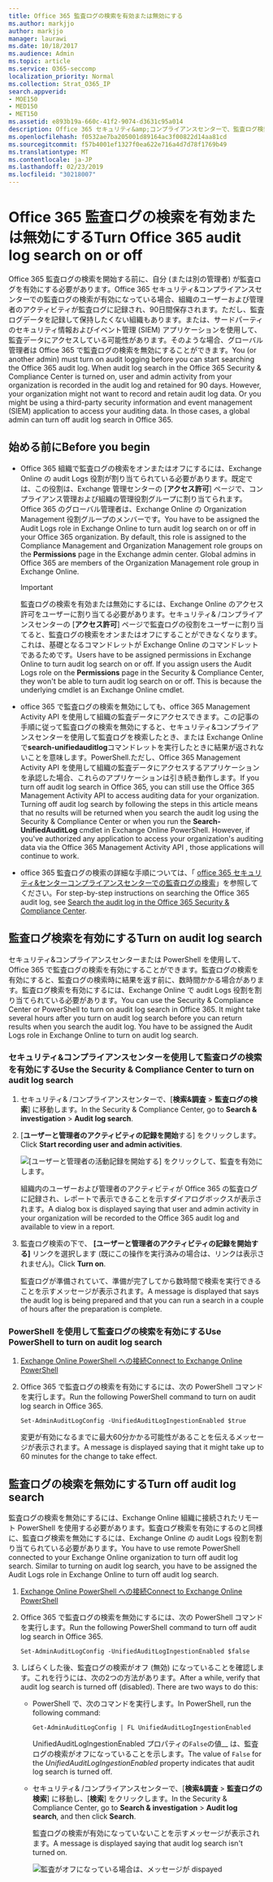```yaml
---
title: Office 365 監査ログの検索を有効または無効にする
ms.author: markjjo
author: markjjo
manager: laurawi
ms.date: 10/18/2017
ms.audience: Admin
ms.topic: article
ms.service: O365-seccomp
localization_priority: Normal
ms.collection: Strat_O365_IP
search.appverid:
- MOE150
- MED150
- MET150
ms.assetid: e893b19a-660c-41f2-9074-d3631c95a014
description: Office 365 セキュリティ&amp;コンプライアンスセンターで、監査ログ検索機能を有効にすることができます。変更した場合は、いつでもオフにすることができます。監査ログ検索がオフになっている場合、管理者は、組織内のユーザーおよび管理者のアクティビティに対して Office 365 監査ログを検索することはできません。
ms.openlocfilehash: f0532ae7ba205001d89164ac3f00822d14aa81cd
ms.sourcegitcommit: f57b4001ef1327f0ea622e716a4d7d78f1769b49
ms.translationtype: MT
ms.contentlocale: ja-JP
ms.lasthandoff: 02/23/2019
ms.locfileid: "30218007"
---
```

# <a name="turn-office-365-audit-log-search-on-or-off"></a><span data-ttu-id="4eb3f-105">Office 365 監査ログの検索を有効または無効にする</span><span class="sxs-lookup"><span data-stu-id="4eb3f-105">Turn Office 365 audit log search on or off</span></span>

<span data-ttu-id="4eb3f-p102">Office 365 監査ログの検索を開始する前に、自分 (または別の管理者) が監査ログを有効にする必要があります。Office 365 セキュリティ&amp;コンプライアンスセンターでの監査ログの検索が有効になっている場合、組織のユーザーおよび管理者のアクティビティが監査ログに記録され、90日間保存されます。ただし、監査ログデータを記録して保持したくない組織もあります。または、サードパーティのセキュリティ情報およびイベント管理 (SIEM) アプリケーションを使用して、監査データにアクセスしている可能性があります。そのような場合、グローバル管理者は Office 365 で監査ログの検索を無効にすることができます。</span><span class="sxs-lookup"><span data-stu-id="4eb3f-p102">You (or another admin) must turn on audit logging before you can start searching the Office 365 audit log. When audit log search in the Office 365 Security &amp; Compliance Center is turned on, user and admin activity from your organization is recorded in the audit log and retained for 90 days. However, your organization might not want to record and retain audit log data. Or you might be using a third-party security information and event management (SIEM) application to access your auditing data. In those cases, a global admin can turn off audit log search in Office 365.</span></span>
  
## <a name="before-you-begin"></a><span data-ttu-id="4eb3f-111">始める前に</span><span class="sxs-lookup"><span data-stu-id="4eb3f-111">Before you begin</span></span>

- <span data-ttu-id="4eb3f-p103">Office 365 組織で監査ログの検索をオンまたはオフにするには、Exchange Online の audit Logs 役割が割り当てられている必要があります。既定では、この役割は、Exchange 管理センターの [**アクセス許可**] ページで、コンプライアンス管理および組織の管理役割グループに割り当てられます。Office 365 のグローバル管理者は、Exchange Online の Organization Management 役割グループのメンバーです。</span><span class="sxs-lookup"><span data-stu-id="4eb3f-p103">You have to be assigned the Audit Logs role in Exchange Online to turn audit log search on or off in your Office 365 organization. By default, this role is assigned to the Compliance Management and Organization Management role groups on the **Permissions** page in the Exchange admin center. Global admins in Office 365 are members of the Organization Management role group in Exchange Online.</span></span> 
    
    > [!IMPORTANT]
    > <span data-ttu-id="4eb3f-p104">監査ログの検索を有効または無効にするには、Exchange Online のアクセス許可をユーザーに割り当てる必要があります。セキュリティ&amp; /コンプライアンスセンターの [**アクセス許可**] ページで監査ログの役割をユーザーに割り当てると、監査ログの検索をオンまたはオフにすることができなくなります。これは、基礎となるコマンドレットが Exchange Online のコマンドレットであるためです。</span><span class="sxs-lookup"><span data-stu-id="4eb3f-p104">Users have to be assigned permissions in Exchange Online to turn audit log search on or off. If you assign users the Audit Logs role on the **Permissions** page in the Security &amp; Compliance Center, they won't be able to turn audit log search on or off. This is because the underlying cmdlet is an Exchange Online cmdlet.</span></span> 
  
- <span data-ttu-id="4eb3f-p105">office 365 で監査ログの検索を無効にしても、office 365 Management Activity API を使用して組織の監査データにアクセスできます。この記事の手順に従って監査ログの検索を無効にすると、セキュリティ&amp;コンプライアンスセンターを使用して監査ログを検索したとき、または Exchange Online で**search-unifiedauditlog**コマンドレットを実行したときに結果が返されないことを意味します。PowerShell.ただし、Office 365 Management Activity API を使用して組織の監査データにアクセスするアプリケーションを承認した場合、これらのアプリケーションは引き続き動作します。</span><span class="sxs-lookup"><span data-stu-id="4eb3f-p105">If you turn off audit log search in Office 365, you can still use the Office 365 Management Activity API to access auditing data for your organization. Turning off audit log search by following the steps in this article means that no results will be returned when you search the audit log using the Security &amp; Compliance Center or when you run the **Search-UnifiedAuditLog** cmdlet in Exchange Online PowerShell. However, if you've authorized any application to access your organization's auditing data via the Office 365 Management Activity API , those applications will continue to work.</span></span> 
    
- <span data-ttu-id="4eb3f-121">office 365 監査ログの検索の詳細な手順については、「 [office 365 セキュリティ&amp;センターコンプライアンスセンターでの監査ログの検索](search-the-audit-log-in-security-and-compliance.md)」を参照してください。</span><span class="sxs-lookup"><span data-stu-id="4eb3f-121">For step-by-step instructions on searching the Office 365 audit log, see [Search the audit log in the Office 365 Security &amp; Compliance Center](search-the-audit-log-in-security-and-compliance.md).</span></span>
    
## <a name="turn-on-audit-log-search"></a><span data-ttu-id="4eb3f-122">監査ログ検索を有効にする</span><span class="sxs-lookup"><span data-stu-id="4eb3f-122">Turn on audit log search</span></span>

<span data-ttu-id="4eb3f-p106">セキュリティ&amp;コンプライアンスセンターまたは PowerShell を使用して、Office 365 で監査ログの検索を有効にすることができます。監査ログの検索を有効にすると、監査ログの検索時に結果を返す前に、数時間かかる場合があります。監査ログ検索を有効にするには、Exchange Online で audit Logs 役割を割り当てられている必要があります。</span><span class="sxs-lookup"><span data-stu-id="4eb3f-p106">You can use the Security &amp; Compliance Center or PowerShell to turn on audit log search in Office 365. It might take several hours after you turn on audit log search before you can return results when you search the audit log. You have to be assigned the Audit Logs role in Exchange Online to turn on audit log search.</span></span>
  
### <a name="use-the-security-amp-compliance-center-to-turn-on-audit-log-search"></a><span data-ttu-id="4eb3f-126">セキュリティ&amp;コンプライアンスセンターを使用して監査ログの検索を有効にする</span><span class="sxs-lookup"><span data-stu-id="4eb3f-126">Use the Security &amp; Compliance Center to turn on audit log search</span></span>

1. <span data-ttu-id="4eb3f-127">セキュリティ&amp; /コンプライアンスセンターで、[**検索&amp;調査** \> **監査ログの検索**] に移動します。</span><span class="sxs-lookup"><span data-stu-id="4eb3f-127">In the Security &amp; Compliance Center, go to **Search &amp; investigation** \> **Audit log search**.</span></span>
    
2. <span data-ttu-id="4eb3f-128">[**ユーザーと管理者のアクティビティの記録を開始**する] をクリックします。</span><span class="sxs-lookup"><span data-stu-id="4eb3f-128">Click **Start recording user and admin activities**.</span></span>
    
    ![[ユーザーと管理者の活動記録を開始する] をクリックして、監査を有効にします。](media/39a9d35f-88d0-4bbe-a962-0be2f838e2bf.png)
  
    <span data-ttu-id="4eb3f-130">組織内のユーザーおよび管理者のアクティビティが Office 365 の監査ログに記録され、レポートで表示できることを示すダイアログボックスが表示されます。</span><span class="sxs-lookup"><span data-stu-id="4eb3f-130">A dialog box is displayed saying that user and admin activity in your organization will be recorded to the Office 365 audit log and available to view in a report.</span></span> 
    
3. <span data-ttu-id="4eb3f-131">監査ログ検索の下で、 **[ユーザーと管理者のアクティビティの記録を開始する]** リンクを選択します (既にこの操作を実行済みの場合は、リンクは表示されません)。</span><span class="sxs-lookup"><span data-stu-id="4eb3f-131">Click **Turn on**.</span></span>
    
    <span data-ttu-id="4eb3f-132">監査ログが準備されていて、準備が完了してから数時間で検索を実行できることを示すメッセージが表示されます。</span><span class="sxs-lookup"><span data-stu-id="4eb3f-132">A message is displayed that says the audit log is being prepared and that you can run a search in a couple of hours after the preparation is complete.</span></span>
    
### <a name="use-powershell-to-turn-on-audit-log-search"></a><span data-ttu-id="4eb3f-133">PowerShell を使用して監査ログの検索を有効にする</span><span class="sxs-lookup"><span data-stu-id="4eb3f-133">Use PowerShell to turn on audit log search</span></span>

1. [<span data-ttu-id="4eb3f-134">Exchange Online PowerShell への接続</span><span class="sxs-lookup"><span data-stu-id="4eb3f-134">Connect to Exchange Online PowerShell</span></span>](https://go.microsoft.com/fwlink/p/?LinkID=396554)
    
2. <span data-ttu-id="4eb3f-135">Office 365 で監査ログの検索を有効にするには、次の PowerShell コマンドを実行します。</span><span class="sxs-lookup"><span data-stu-id="4eb3f-135">Run the following PowerShell command to turn on audit log search in Office 365.</span></span>
    
    ```
    Set-AdminAuditLogConfig -UnifiedAuditLogIngestionEnabled $true
    ```

    <span data-ttu-id="4eb3f-136">変更が有効になるまでに最大60分かかる可能性があることを伝えるメッセージが表示されます。</span><span class="sxs-lookup"><span data-stu-id="4eb3f-136">A message is displayed saying that it might take up to 60 minutes for the change to take effect.</span></span>
  
## <a name="turn-off-audit-log-search"></a><span data-ttu-id="4eb3f-137">監査ログの検索を無効にする</span><span class="sxs-lookup"><span data-stu-id="4eb3f-137">Turn off audit log search</span></span>

<span data-ttu-id="4eb3f-p107">監査ログの検索を無効にするには、Exchange Online 組織に接続されたリモート PowerShell を使用する必要があります。監査ログ検索を有効にするのと同様に、監査ログ検索を無効にするには、Exchange Online の audit Logs 役割を割り当てられている必要があります。</span><span class="sxs-lookup"><span data-stu-id="4eb3f-p107">You have to use remote PowerShell connected to your Exchange Online organization to turn off audit log search. Similar to turning on audit log search, you have to be assigned the Audit Logs role in Exchange Online to turn off audit log search.</span></span>
  
1. [<span data-ttu-id="4eb3f-140">Exchange Online PowerShell への接続</span><span class="sxs-lookup"><span data-stu-id="4eb3f-140">Connect to Exchange Online PowerShell</span></span>](https://go.microsoft.com/fwlink/p/?LinkID=396554)
    
2. <span data-ttu-id="4eb3f-141">Office 365 で監査ログの検索を無効にするには、次の PowerShell コマンドを実行します。</span><span class="sxs-lookup"><span data-stu-id="4eb3f-141">Run the following PowerShell command to turn off audit log search in Office 365.</span></span>
    
    ```
    Set-AdminAuditLogConfig -UnifiedAuditLogIngestionEnabled $false
    ```

3. <span data-ttu-id="4eb3f-p108">しばらくした後、監査ログの検索がオフ (無効) になっていることを確認します。これを行うには、次の2つの方法があります。</span><span class="sxs-lookup"><span data-stu-id="4eb3f-p108">After a while, verify that audit log search is turned off (disabled). There are two ways to do this:</span></span>
    
    - <span data-ttu-id="4eb3f-144">PowerShell で、次のコマンドを実行します。</span><span class="sxs-lookup"><span data-stu-id="4eb3f-144">In PowerShell, run the following command:</span></span>

        ```
        Get-AdminAuditLogConfig | FL UnifiedAuditLogIngestionEnabled
        ```

        <span data-ttu-id="4eb3f-145">UnifiedAuditLogIngestionEnabled プロパティの`False`の値__ は、監査ログの検索がオフになっていることを示します。</span><span class="sxs-lookup"><span data-stu-id="4eb3f-145">The value of  `False` for the  _UnifiedAuditLogIngestionEnabled_ property indicates that audit log search is turned off.</span></span> 
    
    - <span data-ttu-id="4eb3f-146">セキュリティ&amp; /コンプライアンスセンターで、[**検索&amp;調査** \> **監査ログの検索**] に移動し、[**検索**] をクリックします。</span><span class="sxs-lookup"><span data-stu-id="4eb3f-146">In the Security &amp; Compliance Center, go to **Search &amp; investigation** \> **Audit log search**, and then click **Search**.</span></span>
    
      <span data-ttu-id="4eb3f-147">監査ログの検索が有効になっていないことを示すメッセージが表示されます。</span><span class="sxs-lookup"><span data-stu-id="4eb3f-147">A message is displayed saying that audit log search isn't turned on.</span></span> 
    
      ![監査がオフになっている場合は、メッセージが dispayed](media/dca53da6-1cbe-4fa3-9860-f0d674de9538.png)

